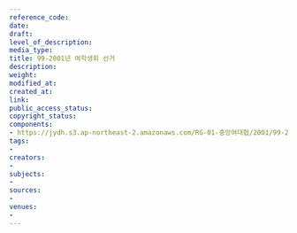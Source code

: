```yaml
---
reference_code: 
date: 
draft: 
level_of_description: 
media_type: 
title: 99-2001년 여학생회 선거
description: 
weight: 
modified_at: 
created_at: 
link: 
public_access_status: 
copyright_status: 
components:
- https://jydh.s3.ap-northeast-2.amazonaws.com/RG-01-중앙여대협/2001/99-2001년+여학생회+선거.pdf
tags:
- 
creators:
- 
subjects:
- 
sources:
- 
venues:
- 
---
```

